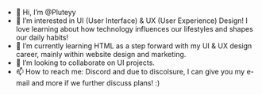 - 👋 Hi, I’m @Pluteyy
- 👀 I’m interested in UI (User Interface) & UX (User Experience) Design! I love learning about how technology influences our lifestyles and shapes our daily habits!
- 🌱 I’m currently learning HTML as a step forward with my UI & UX design career, mainly within website design and marketing.
- 💞️ I’m looking to collaborate on UI projects. 
- 📫 How to reach me: Discord and due to discolsure, I can give you my e-mail and more if we further discuss plans! :)

<!---
Pluteyy/Pluteyy is a ✨ special ✨ repository because its `README.md` (this file) appears on your GitHub profile.
You can click the Preview link to take a look at your changes.
--->
